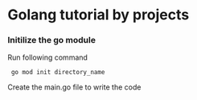 # Golang tutorial by projects

### Initilize the go module

Run following command

     go mod init directory_name

Create the main.go file to write the code
